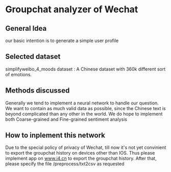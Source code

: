 # Groupchat analyzer of Wechat
## General Idea
our basic intention is to generate a simple user profile
## Selected dataset
simplifyweibo_4_moods dataset : A Chinese dataset with 360k different sort of emotions.
## Methods discussed
Generally we tend to implement a neural network to handle our question. We want to contain as much valid data as possible, since the Chinese text is beyond complicated than any other in the world.
We do hope to implement both Coarse-grained and Fine-grained sentiment analysis 
## How to inplement this network
Due to the special policy of privacy of Wechat, till now it's not yet convinient to export the groupchat history on devices other than IOS. Thus please  implement app on www.i4.cn to export the groupchat history.
After that, please specify the file /preprocess/txt2csv as requested
